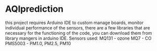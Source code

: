 # AQIprediction
this project requires Arduino IDE to custom manage boards, monitor individual performance of the sensors, 
there are a few libraries that are necessary for the functioning of the code, 
you can download them from library mangers in arduino IDE.
Sensors used:
MQ131 - ozone 
MQ7 - CO
PMS5003 - PM1.0, PM2.5, PM10



